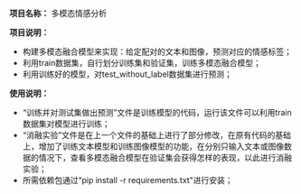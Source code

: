 **项目名称：** 
多模态情感分析

**项目说明：** 
- 构建多模态融合模型来实现：给定配对的文本和图像，预测对应的情感标签；
- 利用train数据集，自行划分训练集和验证集，训练多模态融合模型；
- 利用训练好的模型，对test_without_label数据集进行预测；

**使用说明：**
- “训练并对测试集做出预测”文件是训练模型的代码，运行该文件可以利用train数据集对模型进行训练；
- “消融实验”文件是在上一个文件的基础上进行了部分修改，在原有代码的基础上，增加了训练文本模型和训练图像模型的功能，在分别只输入文本或图像数据的情况下，查看多模态融合模型在验证集会获得怎样的表现，以此进行消融实验；
- 所需依赖包通过“pip install -r requirements.txt"进行安装；
